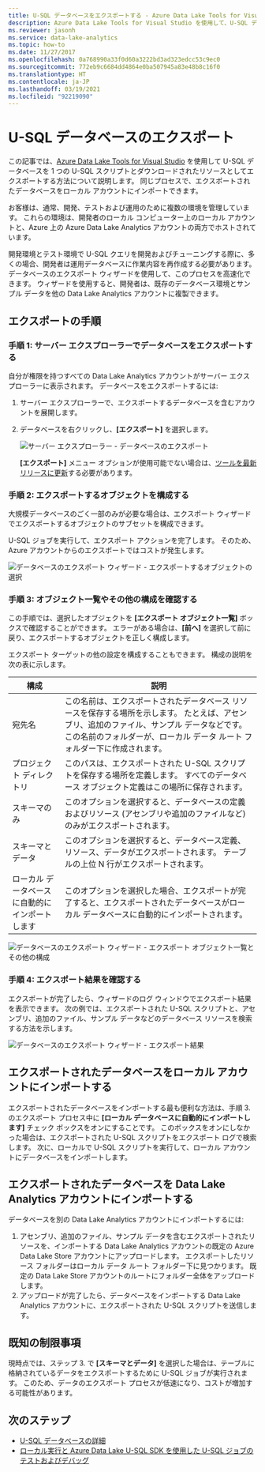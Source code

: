 ```yaml
---
title: U-SQL データベースをエクスポートする - Azure Data Lake Tools for Visual Studio
description: Azure Data Lake Tools for Visual Studio を使用して、U-SQL データベースをエクスポートし、ローカル アカウントに自動的にインポートする方法を説明します。
ms.reviewer: jasonh
ms.service: data-lake-analytics
ms.topic: how-to
ms.date: 11/27/2017
ms.openlocfilehash: 0a768990a33f0d60a3222bd3ad323edcc53c9ec0
ms.sourcegitcommit: 772eb9c6684dd4864e0ba507945a83e48b8c16f0
ms.translationtype: HT
ms.contentlocale: ja-JP
ms.lasthandoff: 03/19/2021
ms.locfileid: "92219090"
---
```

# <a name="export-a-u-sql-database"></a>U-SQL データベースのエクスポート

この記事では、[Azure Data Lake Tools for Visual Studio](https://aka.ms/adltoolsvs) を使用して U-SQL データベースを 1 つの U-SQL スクリプトとダウンロードされたリソースとしてエクスポートする方法について説明します。 同じプロセスで、エクスポートされたデータベースをローカル アカウントにインポートできます。

お客様は、通常、開発、テストおよび運用のために複数の環境を管理しています。 これらの環境は、開発者のローカル コンピューター上のローカル アカウントと、Azure 上の Azure Data Lake Analytics アカウントの両方でホストされています。 

開発環境とテスト環境で U-SQL クエリを開発およびチューニングする際に、多くの場合、開発者は運用データベースに作業内容を再作成する必要があります。 データベースのエクスポート ウィザードを使用して、このプロセスを高速化できます。 ウィザードを使用すると、開発者は、既存のデータベース環境とサンプル データを他の Data Lake Analytics アカウントに複製できます。

## <a name="export-steps"></a>エクスポートの手順

### <a name="step-1-export-the-database-in-server-explorer"></a>手順 1: サーバー エクスプローラーでデータベースをエクスポートする

自分が権限を持つすべての Data Lake Analytics アカウントがサーバー エクスプローラーに表示されます。 データベースをエクスポートするには:

1. サーバー エクスプローラーで、エクスポートするデータベースを含むアカウントを展開します。
2. データベースを右クリックし、**[エクスポート]** を選択します。 
   
    ![サーバー エクスプローラー - データベースのエクスポート](./media/data-lake-analytics-data-lake-tools-export-database/export-database.png)

     **[エクスポート]** メニュー オプションが使用可能でない場合は、[ツールを最新リリースに更新](https://aka.ms/adltoolsvs)する必要があります。

### <a name="step-2-configure-the-objects-that-you-want-to-export"></a>手順 2: エクスポートするオブジェクトを構成する

大規模データベースのごく一部のみが必要な場合は、エクスポート ウィザードでエクスポートするオブジェクトのサブセットを構成できます。 

U-SQL ジョブを実行して、エクスポート アクションを完了します。 そのため、Azure アカウントからのエクスポートではコストが発生します。

![データベースのエクスポート ウィザード - エクスポートするオブジェクトの選択](./media/data-lake-analytics-data-lake-tools-export-database/export-database-wizard.png)

### <a name="step-3-check-the-objects-list-and-other-configurations"></a>手順 3: オブジェクト一覧やその他の構成を確認する

この手順では、選択したオブジェクトを **[エクスポート オブジェクト一覧]** ボックスで確認することができます。 エラーがある場合は、**[前へ]** を選択して前に戻り、エクスポートするオブジェクトを正しく構成します。

エクスポート ターゲットの他の設定を構成することもできます。 構成の説明を次の表に示します。

|構成|説明|
|-------------|-----------|
|宛先名|この名前は、エクスポートされたデータベース リソースを保存する場所を示します。 たとえば、アセンブリ、追加のファイル、サンプル データなどです。 この名前のフォルダーが、ローカル データ ルート フォルダー下に作成されます。|
|プロジェクト ディレクトリ|このパスは、エクスポートされた U-SQL スクリプトを保存する場所を定義します。 すべてのデータベース オブジェクト定義はこの場所に保存されます。|
|スキーマのみ|このオプションを選択すると、データベースの定義およびリソース (アセンブリや追加のファイルなど) のみがエクスポートされます。|
|スキーマとデータ|このオプションを選択すると、データベース定義、リソース、データがエクスポートされます。 テーブルの上位 N 行がエクスポートされます。|
|ローカル データベースに自動的にインポートします|このオプションを選択した場合、エクスポートが完了すると、エクスポートされたデータベースがローカル データベースに自動的にインポートされます。|

![データベースのエクスポート ウィザード - エクスポート オブジェクト一覧とその他の構成](./media/data-lake-analytics-data-lake-tools-export-database/export-database-wizard-configuration.png)

### <a name="step-4-check-the-export-results"></a>手順 4: エクスポート結果を確認する

エクスポートが完了したら、ウィザードのログ ウィンドウでエクスポート結果を表示できます。 次の例では、エクスポートされた U-SQL スクリプトと、アセンブリ、追加のファイル、サンプル データなどのデータベース リソースを検索する方法を示します。

![データベースのエクスポート ウィザード - エクスポート結果](./media/data-lake-analytics-data-lake-tools-export-database/export-database-wizard-completed.png)

## <a name="import-the-exported-database-to-a-local-account"></a>エクスポートされたデータベースをローカル アカウントにインポートする

エクスポートされたデータベースをインポートする最も便利な方法は、手順 3. のエクスポート プロセス中に **[ローカル データベースに自動的にインポートします]** チェック ボックスをオンにすることです。 このボックスをオンにしなかった場合は、エクスポートされた U-SQL スクリプトをエクスポート ログで検索します。 次に、ローカルで U-SQL スクリプトを実行して、ローカル アカウントにデータベースをインポートします。

## <a name="import-the-exported-database-to-a-data-lake-analytics-account"></a>エクスポートされたデータベースを Data Lake Analytics アカウントにインポートする

データベースを別の Data Lake Analytics アカウントにインポートするには:

1. アセンブリ、追加のファイル、サンプル データを含むエクスポートされたリソースを、インポートする Data Lake Analytics アカウントの既定の Azure Data Lake Store アカウントにアップロードします。 エクスポートしたリソース フォルダーはローカル データ ルート フォルダー下に見つかります。 既定の Data Lake Store アカウントのルートにフォルダー全体をアップロードします。
2. アップロードが完了したら、データベースをインポートする Data Lake Analytics アカウントに、エクスポートされた U-SQL スクリプトを送信します。

## <a name="known-limitations"></a>既知の制限事項

現時点では、ステップ 3. で **[スキーマとデータ]** を選択した場合は、テーブルに格納されているデータをエクスポートするために U-SQL ジョブが実行されます。 このため、データのエクスポート プロセスが低速になり、コストが増加する可能性があります。 

## <a name="next-steps"></a>次のステップ

* [U-SQL データベースの詳細](/u-sql/data-definition-language-ddl-statements) 
* [ローカル実行と Azure Data Lake U-SQL SDK を使用した U-SQL ジョブのテストおよびデバッグ](data-lake-analytics-data-lake-tools-local-run.md)


